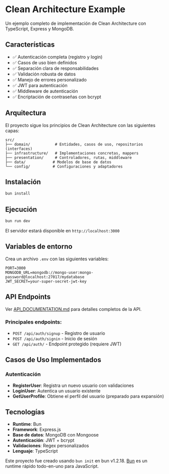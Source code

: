 # Clean Architecture Example

Un ejemplo completo de implementación de Clean Architecture con TypeScript, Express y MongoDB.

## Características

- ✅ Autenticación completa (registro y login)
- ✅ Casos de uso bien definidos
- ✅ Separación clara de responsabilidades
- ✅ Validación robusta de datos
- ✅ Manejo de errores personalizado
- ✅ JWT para autenticación
- ✅ Middleware de autenticación
- ✅ Encriptación de contraseñas con bcrypt

## Arquitectura

El proyecto sigue los principios de Clean Architecture con las siguientes capas:

```
src/
├── domain/           # Entidades, casos de uso, repositorios (interfaces)
├── infrastructure/   # Implementaciones concretas, mappers
├── presentation/     # Controladores, rutas, middleware
├── data/            # Modelos de base de datos
└── config/          # Configuraciones y adaptadores
```

## Instalación

```bash
bun install
```

## Ejecución

```bash
bun run dev
```

El servidor estará disponible en `http://localhost:3000`

## Variables de entorno

Crea un archivo `.env` con las siguientes variables:

```env
PORT=3000
MONGODB_URL=mongodb://mongo-user:mongo-password@localhost:27017/mydatabase
JWT_SECRET=your-super-secret-jwt-key
```

## API Endpoints

Ver [API_DOCUMENTATION.md](./API_DOCUMENTATION.md) para detalles completos de la API.

### Principales endpoints:
- `POST /api/auth/signup` - Registro de usuario
- `POST /api/auth/signin` - Inicio de sesión
- `GET /api/auth/` - Endpoint protegido (requiere JWT)

## Casos de Uso Implementados

### Autenticación
- **RegisterUser**: Registra un nuevo usuario con validaciones
- **LoginUser**: Autentica un usuario existente
- **GetUserProfile**: Obtiene el perfil del usuario (preparado para expansión)

## Tecnologías

- **Runtime**: Bun
- **Framework**: Express.js
- **Base de datos**: MongoDB con Mongoose
- **Autenticación**: JWT + bcrypt
- **Validaciones**: Regex personalizados
- **Lenguaje**: TypeScript

Este proyecto fue creado usando `bun init` en bun v1.2.18. [Bun](https://bun.sh) es un runtime rápido todo-en-uno para JavaScript.

